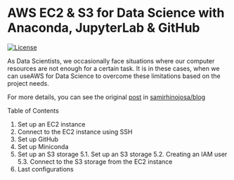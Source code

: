 # AWS EC2 & S3 for Data Science with Anaconda, JupyterLab & GitHub
[![License](https://img.shields.io/badge/License-Apache%202.0-blue.svg)](https://opensource.org/licenses/Apache-2.0)

As Data Scientists, we occasionally face situations where our computer resources are not enough for a certain task. It is in these cases, when we can useAWS for Data Science to overcome these limitations based on the project needs.

For more details, you can see the original [post](https://www.samirhinojosa.com/aws-from-scratch-for-data-science/) in [samirhinojosa/blog](https://www.samirhinojosa.com/blog/)


Table of Contents
1. Set up an EC2 instance
2. Connect to the EC2 instance using SSH
3. Set up GitHub
4. Set up Miniconda
5. Set up an S3 storage
5.1. Set up an S3 storage
5.2. Creating an IAM user
5.3. Connect to the S3 storage from the EC2 instance
6. Last configurations

